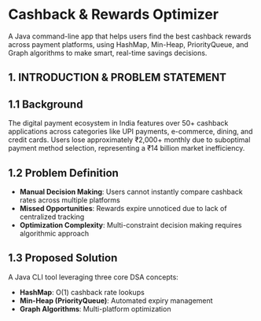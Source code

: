 # Cashback & Rewards Optimizer

A Java command-line app that helps users find the best cashback rewards across payment platforms, using HashMap, Min-Heap, PriorityQueue, and Graph algorithms to make smart, real-time savings decisions.

## 1. INTRODUCTION & PROBLEM STATEMENT

## 1.1 Background
The digital payment ecosystem in India features over 50+ cashback applications across categories like UPI payments, e-commerce, dining, and credit cards. Users lose approximately ₹2,000+ monthly due to suboptimal payment method selection, representing a ₹14 billion market inefficiency.

## 1.2 Problem Definition
- **Manual Decision Making**: Users cannot instantly compare cashback rates across multiple platforms  
- **Missed Opportunities**: Rewards expire unnoticed due to lack of centralized tracking  
- **Optimization Complexity**: Multi-constraint decision making requires algorithmic approach  

## 1.3 Proposed Solution
A Java CLI tool leveraging three core DSA concepts:  

- **HashMap**: O(1) cashback rate lookups  
- **Min-Heap (PriorityQueue)**: Automated expiry management  
- **Graph Algorithms**: Multi-platform optimization  
